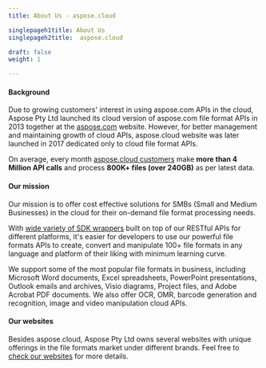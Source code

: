 ```yaml
---
title: About Us - aspose.cloud

singlepageh1title: About Us
singlepageh2title:  aspose.cloud

draft: false
weight: 1

---
```


#### Background

Due to growing customers' interest in using aspose.com APIs in the cloud, Aspose Pty Ltd launched its cloud version of aspose.com file format APIs in 2013 together at the [aspose.com](https://www.aspose.com) website. However, for better management and maintaining growth of cloud APIs, aspose.cloud website was later launched in 2017 dedicated only to cloud file format APIs.

On average, every month [aspose.cloud customers](https://about.aspose.cloud/customers) make **more than 4 Million API calls** and process **800K+ files (over 240GB)** as per latest data.

#### Our mission

Our mission is to offer cost effective solutions for SMBs (Small and Medium Businesses) in the cloud for their on-demand file format processing needs.

With [wide variety of SDK wrappers](https://products.aspose.cloud) built on top of our RESTful APIs for different platforms, it's easier for developers to use our powerful file formats APIs to create, convert and manipulate 100+ file formats in any language and platform of their liking with minimum learning curve.

We support some of the most popular file formats in business, including Microsoft Word documents, Excel spreadsheets, PowerPoint presentations, Outlook emails and archives, Visio diagrams, Project files, and Adobe Acrobat PDF documents. We also offer OCR, OMR, barcode generation and recognition, image and video manipulation cloud APIs.

#### Our websites

Besides aspose.cloud, Aspose Pty Ltd owns several websites with unique offerings in the file formats market under different brands. Feel free to [check our websites](https://websites.aspose.cloud/) for more details.